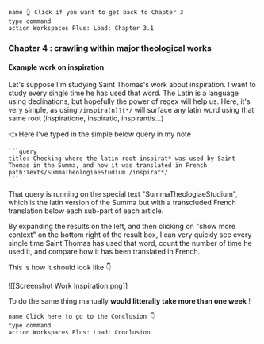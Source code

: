 ```button
name 👆 Click if you want to get back to Chapter 3
type command
action Workspaces Plus: Load: Chapter 3.1
```

### Chapter 4 : crawling within major theological works

#### Example work on inspiration

Let's suppose I'm studying Saint Thomas's work about inspiration. I want to study every single time he has used that word. The Latin is a language using declinations, but hopefully the power of regex will help us. Here, it's very simple, as using `/inspira(n)?t*/` will surface any latin word using that same root (inspiratione, inspiratio, inspirantis...)

👈 Here I've typed in the simple below query in my note

````
```query
title: Checking where the latin root inspirat* was used by Saint Thomas in the Summa, and how it was translated in French
path:Texts/SummaTheologiaeStudium /inspirat*/
```
````

That query is running on the special text "SummaTheologiaeStudium", which is the latin version of the Summa but with a transcluded French translation below each sub-part of each article.

By expanding the results on the left, and then clicking on "show more context" on the bottom right of the result box, I can very quickly see every single time Saint Thomas has used that word, count the number of time he used it, and compare how it has been translated in French.

This is how it should look like 👇

![[Screenshot Work Inspiration.png]]

To do the same thing manually **would litterally take more than one week** !

```button
name Click here to go to the Conclusion 👇
type command
action Workspaces Plus: Load: Conclusion
```
